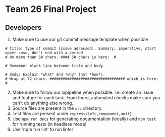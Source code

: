 # Team 26 Final Project

## Developers
1. Make sure to use our git commit message template when possible

```
# Title: Type of commit (issue adressed), Summary, imperative, start upper case, don't end with a period
# No more than 50 chars. #### 50 chars is here:  #

# Remember blank line between title and body.

# Body: Explain *what* and *why* (not *how*).
# Wrap at 72 chars. ################################## which is here:  #
```

2. Make sure to follow our cipipeline when possible. I.e. create an issue and feature for each task. From there, automated checks make sure you can't do anything else wrong.
3. Source files are present in the `src` directory.
4. Test files are present under `cypress/{e2e,component,unit}`
5. Use `npm run docs` for generating documentation (locally) and `npm test` for running tests (in headless mode)
6. Use 'npm run lint' to run linter

